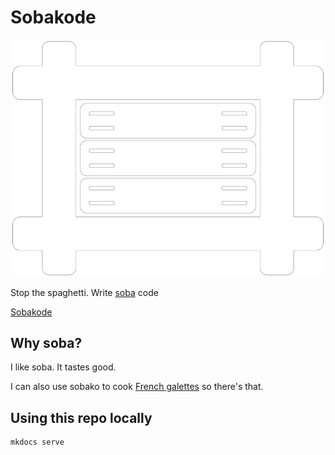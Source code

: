 # Sobakode

![Sobakode Logo](docs/assets/sobakode.png)

Stop the spaghetti. Write [soba](https://en.wikipedia.org/wiki/Soba) code

[Sobakode](<https://blog.tolki.dev/sobakode/>)

## Why soba?

I like soba. It tastes good.

I can also use sobako to cook [French galettes](<https://en.wikipedia.org/wiki/Kaletez>) so there's that.

## Using this repo locally

```shell
mkdocs serve
```
